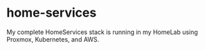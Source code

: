 # home-services
My complete HomeServices stack is running in my HomeLab using Proxmox, Kubernetes, and AWS.
